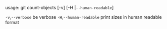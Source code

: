usage: git count-objects [-v] [-H |`--human-readable`]

   `-v`,`--verbose`         be verbose
   `-H`,`--human-readable`  print sizes in human readable format

